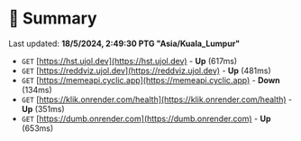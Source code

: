 # 📖 Summary
Last updated: **18/5/2024, 2:49:30 PTG "Asia/Kuala_Lumpur"**

- `GET` [https://hst.ujol.dev](https://hst.ujol.dev) - **Up** (617ms)
- `GET` [https://reddviz.ujol.dev](https://reddviz.ujol.dev) - **Up** (481ms)
- `GET` [https://memeapi.cyclic.app](https://memeapi.cyclic.app) - **Down** (134ms)
- `GET` [https://klik.onrender.com/health](https://klik.onrender.com/health) - **Up** (351ms)
- `GET` [https://dumb.onrender.com](https://dumb.onrender.com) - **Up** (653ms)
